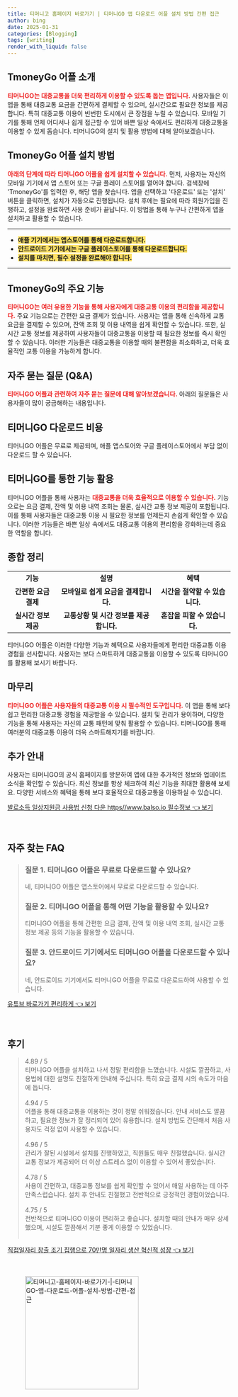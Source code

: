 ```yaml
---
title: 티머니고 홈페이지 바로가기 | 티머니GO 앱 다운로드 어플 설치 방법 간편 접근
author: bing
date: 2025-01-31
categories: [Blogging]
tags: [writing]
render_with_liquid: false
---
```



<h2 id='TmoneyGo_소개'>TmoneyGo 어플 소개</h2>

<p><b><span style="color: #ee2323;">티머니GO는 대중교통을 더욱 편리하게 이용할 수 있도록 돕는 앱입니다.</span></b> 사용자들은 이 앱을 통해 대중교통 요금을 간편하게 결제할 수 있으며, 실시간으로 필요한 정보를 제공합니다. 특히 대중교통 이용이 빈번한 도시에서 큰 장점을 누릴 수 있습니다. 모바일 기기를 통해 언제 어디서나 쉽게 접근할 수 있어 바쁜 일상 속에서도 편리하게 대중교통을 이용할 수 있게 돕습니다. 티머니GO의 설치 및 활용 방법에 대해 알아보겠습니다.</p>

<h2 id='TmoneyGo_설치방법'>TmoneyGo 어플 설치 방법</h2>

<p><b><span style="color: #ee2323;">아래의 단계에 따라 티머니GO 어플을 쉽게 설치할 수 있습니다.</span></b> 먼저, 사용자는 자신의 모바일 기기에서 앱 스토어 또는 구글 플레이 스토어를 열어야 합니다. 검색창에 'TmoneyGo'를 입력한 후, 해당 앱을 찾습니다. 앱을 선택하고 '다운로드' 또는 '설치' 버튼을 클릭하면, 설치가 자동으로 진행됩니다. 설치 후에는 필요에 따라 회원가입을 진행하고, 설정을 완료하면 사용 준비가 끝납니다. 이 방법을 통해 누구나 간편하게 앱을 설치하고 활용할 수 있습니다.</p>

<hr />

<ul>
    <li><b><span style="background-color: #ffe066;">애플 기기에서는 앱스토어를 통해 다운로드합니다.</span></b></li>
    <li><b><span style="background-color: #ffe066;">안드로이드 기기에서는 구글 플레이스토어를 통해 다운로드합니다.</span></b></li>
    <li><b><span style="background-color: #ffe066;">설치를 마치면, 필수 설정을 완료해야 합니다.</span></b></li>
</ul>

<hr />

<h2 id='TmoneyGo_주요기능'>TmoneyGo의 주요 기능</h2>

<p><b><span style="color: #ee2323;">티머니GO는 여러 유용한 기능을 통해 사용자에게 대중교통 이용의 편리함을 제공합니다.</span></b> 주요 기능으로는 간편한 요금 결제가 있습니다. 사용자는 앱을 통해 신속하게 교통 요금을 결제할 수 있으며, 잔액 조회 및 이용 내역을 쉽게 확인할 수 있습니다. 또한, 실시간 교통 정보를 제공하여 사용자들이 대중교통을 이용할 때 필요한 정보를 즉시 확인할 수 있습니다. 이러한 기능들은 대중교통을 이용할 때의 불편함을 최소화하고, 더욱 효율적인 교통 이용을 가능하게 합니다.</p>

<h2 id='TmoneyGo_자주묻는질문'>자주 묻는 질문 (Q&A)</h2>

<p><b><span style="color: #ee2323;">티머니GO 어플과 관련하여 자주 묻는 질문에 대해 알아보겠습니다.</span></b> 아래의 질문들은 사용자들이 많이 궁금해하는 내용입니다.</p>

<h2 id='TmoneyGo_다운로드_비용'>티머니GO 다운로드 비용</h2>

<p>티머니GO 어플은 무료로 제공되며, 애플 앱스토어와 구글 플레이스토어에서 부담 없이 다운로드 할 수 있습니다.</p>

<h2 id='TmoneyGo_기능_활용'>티머니GO를 통한 기능 활용</h2>

<p>티머니GO 어플을 통해 사용자는 <b><span style="color: #ee2323;">대중교통을 더욱 효율적으로 이용할 수 있습니다.</span></b> 기능으로는 요금 결제, 잔액 및 이용 내역 조회는 물론, 실시간 교통 정보 제공이 포함됩니다. 이를 통해 사용자들은 대중교통 이용 시 필요한 정보를 언제든지 손쉽게 확인할 수 있습니다. 이러한 기능들은 바쁜 일상 속에서도 대중교통 이용의 편리함을 강화하는데 중요한 역할을 합니다.</p>

<h2 id='TmoneyGo_종합_정리'>종합 정리</h2>

<table>
    <tr>
        <td style="text-align: center; height: 17px;"><b>기능</b></td>
        <td style="text-align: center; height: 17px;"><b>설명</b></td>
        <td style="text-align: center; height: 17px;"><b>혜택</b></td>
    </tr>
    <tr>
        <td style="text-align: center; height: 17px;"><b>간편한 요금 결제</b></td>
        <td style="text-align: center; height: 17px;"><b>모바일로 쉽게 요금을 결제합니다.</b></td>
        <td style="text-align: center; height: 17px;"><b>시간을 절약할 수 있습니다.</b></td>
    </tr>
    <tr>
        <td style="text-align: center; height: 17px;"><b>실시간 정보 제공</b></td>
        <td style="text-align: center; height: 17px;"><b>교통상황 및 시간 정보를 제공합니다.</b></td>
        <td style="text-align: center; height: 17px;"><b>혼잡을 피할 수 있습니다.</b></td>
    </tr>
</table>

<p>티머니GO 어플은 이러한 다양한 기능과 혜택으로 사용자들에게 편리한 대중교통 이용 경험을 선사합니다. 사용자는 보다 스마트하게 대중교통을 이용할 수 있도록 티머니GO를 활용해 보시기 바랍니다.</p>

<h2 id='TmoneyGo_마무리'>마무리</h2>

<p><b><span style="color: #ee2323;">티머니GO 어플은 사용자들의 대중교통 이용 시 필수적인 도구입니다.</span></b> 이 앱을 통해 보다 쉽고 편리한 대중교통 경험을 제공받을 수 있습니다. 설치 및 관리가 용이하며, 다양한 기능을 통해 사용자는 자신의 교통 패턴에 맞춰 활용할 수 있습니다. 티머니GO를 통해 여러분의 대중교통 이용이 더욱 스마트해지기를 바랍니다.</p>

<h2 id='TmoneyGo_안내'>추가 안내</h2>

<p>사용자는 티머니GO의 공식 홈페이지를 방문하여 앱에 대한 추가적인 정보와 업데이트 소식을 확인할 수 있습니다. 최신 정보를 항상 체크하여 최신 기능을 최대한 활용해 보세요. 다양한 서비스와 혜택을 통해 보다 효율적으로 대중교통을 이용하실 수 있습니다.</p>


<p><a class="click-button" title="발로소득 일상지원금 사용법 신청 다운 https//www.balso.io 필수정보" href="https://adkhouse.github.io/posts/%EB%B0%9C%EB%A1%9C%EC%86%8C%EB%93%9D-%EC%9D%BC%EC%83%81%EC%A7%80%EC%9B%90%EA%B8%88-%EC%82%AC%EC%9A%A9%EB%B2%95-%EC%8B%A0%EC%B2%AD-%EB%8B%A4%EC%9A%B4-httpswww.balso.io-%ED%95%84%EC%88%98%EC%A0%95%EB%B3%B4/" rel="dofollow">발로소득 일상지원금 사용법 신청 다운 https//www.balso.io 필수정보 👈 보기</a></p><br>
<h2 id='자주_찾는_FAQ'>자주 찾는 FAQ</h2>
<div itemscope="" itemtype="https://schema.org/FAQPage"> 
<blockquote> 
<div itemscope="" itemprop="mainEntity" itemtype="https://schema.org/Question"> 
<h3 itemprop="name">질문 1. 티머니GO 어플은 무료로 다운로드할 수 있나요?</h3> 
<div itemscope="" itemprop="acceptedAnswer" itemtype="https://schema.org/Answer"> 
<span itemprop="text"> 
<p>네, 티머니GO 어플은 앱스토어에서 무료로 다운로드할 수 있습니다.</p> 
</span> 
</div> 
</div> 
<div itemscope="" itemprop="mainEntity" itemtype="https://schema.org/Question"> 
<h3 itemprop="name">질문 2. 티머니GO 어플을 통해 어떤 기능을 활용할 수 있나요?</h3> 
<div itemscope="" itemprop="acceptedAnswer" itemtype="https://schema.org/Answer"> 
<span itemprop="text"> 
<p>티머니GO 어플을 통해 간편한 요금 결제, 잔액 및 이용 내역 조회, 실시간 교통 정보 제공 등의 기능을 활용할 수 있습니다.</p> 
</span> 
</div> 
</div> 
<div itemscope="" itemprop="mainEntity" itemtype="https://schema.org/Question"> 
<h3 itemprop="name">질문 3. 안드로이드 기기에서도 티머니GO 어플을 다운로드할 수 있나요?</h3> 
<div itemscope="" itemprop="acceptedAnswer" itemtype="https://schema.org/Answer"> 
<span itemprop="text"> 
<p>네, 안드로이드 기기에서도 티머니GO 어플을 무료로 다운로드하여 사용할 수 있습니다.</p> 
</span> 
</div> 
</div> 
</blockquote> 
</div>
<p><a class="click-button" title="유튜브 바로가기 편리하게" href="https://adkhouse.github.io/posts/%EC%9C%A0%ED%8A%9C%EB%B8%8C-%EB%B0%94%EB%A1%9C%EA%B0%80%EA%B8%B0-%ED%8E%B8%EB%A6%AC%ED%95%98%EA%B2%8C/" rel="dofollow">유튜브 바로가기 편리하게 👈 보기</a></p><br>
<h2 id='후기'>후기</h2>
<div itemscope itemtype="https://schema.org/Product">
  <blockquote>
  <div itemprop="review" itemscope itemtype="https://schema.org/Review">
      <div itemprop="reviewRating" itemscope itemtype="https://schema.org/Rating"> <span itemprop="ratingValue">4.89</span> / <span itemprop="bestRating">5</span> </div>
      <span itemprop="reviewBody">티머니GO 어플을 설치하고 나서 정말 편리함을 느꼈습니다. 시설도 깔끔하고, 사용법에 대한 설명도 친절하게 안내해 주십니다. 특히 요금 결제 시의 속도가 마음에 듭니다.</span>
  </div>
  <br>
  <div itemprop="review" itemscope itemtype="https://schema.org/Review">
      <div itemprop="reviewRating" itemscope itemtype="https://schema.org/Rating"> <span itemprop="ratingValue">4.94</span> / <span itemprop="bestRating">5</span> </div>
      <span itemprop="reviewBody">어플을 통해 대중교통을 이용하는 것이 정말 쉬워졌습니다. 안내 서비스도 깔끔하고, 필요한 정보가 잘 정리되어 있어 유용합니다. 설치 방법도 간단해서 처음 사용자도 걱정 없이 사용할 수 있습니다.</span>
  </div>
  <br>
  <div itemprop="review" itemscope itemtype="https://schema.org/Review">
      <div itemprop="reviewRating" itemscope itemtype="https://schema.org/Rating"> <span itemprop="ratingValue">4.96</span> / <span itemprop="bestRating">5</span> </div>
      <span itemprop="reviewBody">관리가 잘된 시설에서 설치를 진행하였고, 직원들도 매우 친절했습니다. 실시간 교통 정보가 제공되어 더 이상 스트레스 없이 이용할 수 있어서 좋았습니다.</span>
  </div>
  <br>
  <div itemprop="review" itemscope itemtype="https://schema.org/Review">
      <div itemprop="reviewRating" itemscope itemtype="https://schema.org/Rating"> <span itemprop="ratingValue">4.78</span> / <span itemprop="bestRating">5</span> </div>
      <span itemprop="reviewBody">사용이 간편하고, 대중교통 정보를 쉽게 확인할 수 있어서 매일 사용하는 데 아주 만족스럽습니다. 설치 후 안내도 친절했고 전반적으로 긍정적인 경험이었습니다.</span>
  </div>
  <br>
  <div itemprop="review" itemscope itemtype="https://schema.org/Review">
      <div itemprop="reviewRating" itemscope itemtype="https://schema.org/Rating"> <span itemprop="ratingValue">4.75</span> / <span itemprop="bestRating">5</span> </div>
      <span itemprop="reviewBody">전반적으로 티머니GO 이용이 편리하고 좋습니다. 설치할 때의 안내가 매우 상세했으며, 시설도 깔끔해서 기분 좋게 이용할 수 있었습니다.</span>
  </div>
  <br>
  </blockquote>
</div>
<p><a class="click-button" title="직접일자리 창출 조기 집행으로 70만명 일자리 생산 혁신적 성장" href="https://adkhouse.github.io/posts/%EC%A7%81%EC%A0%91%EC%9D%BC%EC%9E%90%EB%A6%AC-%EC%B0%BD%EC%B6%9C-%EC%A1%B0%EA%B8%B0-%EC%A7%91%ED%96%89%EC%9C%BC%EB%A1%9C-70%EB%A7%8C%EB%AA%85-%EC%9D%BC%EC%9E%90%EB%A6%AC-%EC%83%9D%EC%82%B0-%ED%98%81%EC%8B%A0%EC%A0%81-%EC%84%B1%EC%9E%A5/" rel="dofollow">직접일자리 창출 조기 집행으로 70만명 일자리 생산 혁신적 성장 👈 보기</a></p><br>
<figure class="image"><img src="https://adkhouse.github.io/assets/img/thumbnail/티머니고-홈페이지-바로가기-|-티머니GO-앱-다운로드-어플-설치-방법-간편-접근.webp" alt="티머니고-홈페이지-바로가기-|-티머니GO-앱-다운로드-어플-설치-방법-간편-접근" width="256" height="256"></figure>
